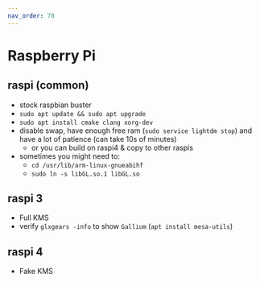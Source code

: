 ```yaml
---
nav_order: 70
---
```


# Raspberry Pi

## raspi (common)
- stock raspbian buster
- `sudo apt update && sudo apt upgrade`
- `sudo apt install cmake clang xorg-dev`
- disable swap, have enough free ram (`sudo service lightdm stop`) and have a lot of patience (can take 10s of minutes)
  - or you can build on raspi4 & copy to other raspis
- sometimes you might need to:
  - `cd /usr/lib/arm-linux-gnueabihf`
  - `sudo ln -s libGL.so.1 libGL.so`

## raspi 3
- Full KMS
- verify `glxgears -info` to show `Gallium` (`apt install mesa-utils`)

## raspi 4
- Fake KMS
